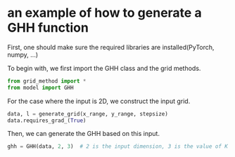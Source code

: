 # an example of how to generate a GHH function
First, one should make sure the required libraries are installed(PyTorch, numpy, ...)

To begin with, we first import the GHH class and the grid methods.
```python
from grid_method import *
from model import GHH
```

For the case where the input is 2D, we construct the input grid.
```python
data, l = generate_grid(x_range, y_range, stepsize)
data.requires_grad_(True)
```

Then, we can generate the GHH based on this input.
```python
ghh = GHH(data, 2, 3)  # 2 is the input dimension, 3 is the value of K in the GHH representation formula
```
